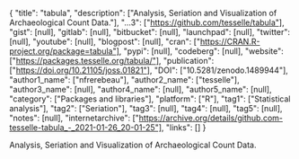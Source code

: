 {
  "title": "tabula",
  "description": ["Analysis, Seriation and Visualization of Archaeological Count Data."],
  "...3": ["https://github.com/tesselle/tabula"],
  "gist": [null],
  "gitlab": [null],
  "bitbucket": [null],
  "launchpad": [null],
  "twitter": [null],
  "youtube": [null],
  "blogpost": [null],
  "cran": ["https://CRAN.R-project.org/package=tabula"],
  "pypi": [null],
  "codeberg": [null],
  "website": ["https://packages.tesselle.org/tabula/"],
  "publication": ["https://doi.org/10.21105/joss.01821"],
  "DOI": ["10.5281/zenodo.1489944"],
  "author1_name": ["nfrerebeau"],
  "author2_name": ["tesselle"],
  "author3_name": [null],
  "author4_name": [null],
  "author5_name": [null],
  "category": ["Packages and libraries"],
  "platform": ["R"],
  "tag1": ["Statistical analysis"],
  "tag2": ["Seriation"],
  "tag3": [null],
  "tag4": [null],
  "tag5": [null],
  "notes": [null],
  "internetarchive": ["https://archive.org/details/github.com-tesselle-tabula_-_2021-01-26_20-01-25"],
  "links": []
}

<!-- Generated by csv2md.R – do not edit by hand -->

Analysis, Seriation and Visualization of Archaeological Count Data.